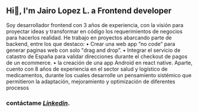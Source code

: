 ## Hi👋, I'm Jairo Lopez L. a **Frontend developer**

Soy desarrollador frontend con 3 años de experiencia, con la visión para proyectar ideas y transformar en código los requerimientos de negocios para hacerlos realidad.
He trabajo en proyectos abarcando parte de backend, entre los que destaco:
•	Crear una web app “no code” para generar paginas web con solo "drag and drop”.
•	Integrar el servicio de catastro de España para validar direcciones durante el checkout de pagos de un ecommerce.
•	la creación de una app Android en react native.
Aparte, cuento con 8 años de experiencia en el sector salud y logístico de medicamentos, durante los cuales desarrolle un pensamiento sistémico que permitieron la adaptación, mejoramiento y optimización de diferentes procesos


### contáctame *[Linkedin](https://www.linkedin.com/in/jairolopezlon/)*.

<!--
**jairolopezlon/jairolopezlon** is a ✨ _special_ ✨ repository because its `README.md` (this file) appears on your GitHub profile.

Here are some ideas to get you started:

- 🔭 I’m currently working on ...
- 🌱 I’m currently learning ...
- 👯 I’m looking to collaborate on ...
- 🤔 I’m looking for help with ...
- 💬 Ask me about ...
- 📫 How to reach me: ...
- 😄 Pronouns: ...
- ⚡ Fun fact: ...
-->
